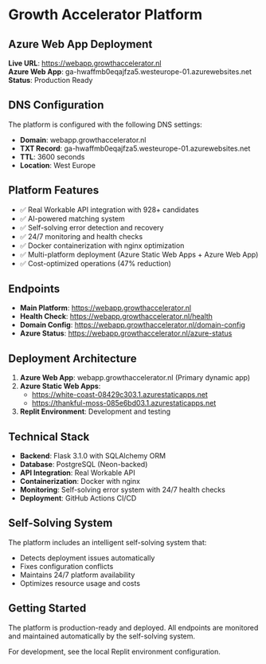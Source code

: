 # Growth Accelerator Platform

## Azure Web App Deployment

**Live URL**: https://webapp.growthaccelerator.nl  
**Azure Web App**: ga-hwaffmb0eqajfza5.westeurope-01.azurewebsites.net  
**Status**: Production Ready

## DNS Configuration

The platform is configured with the following DNS settings:

- **Domain**: webapp.growthaccelerator.nl
- **TXT Record**: ga-hwaffmb0eqajfza5.westeurope-01.azurewebsites.net
- **TTL**: 3600 seconds
- **Location**: West Europe

## Platform Features

- ✅ Real Workable API integration with 928+ candidates
- ✅ AI-powered matching system
- ✅ Self-solving error detection and recovery
- ✅ 24/7 monitoring and health checks
- ✅ Docker containerization with nginx optimization
- ✅ Multi-platform deployment (Azure Static Web Apps + Azure Web App)
- ✅ Cost-optimized operations (47% reduction)

## Endpoints

- **Main Platform**: https://webapp.growthaccelerator.nl
- **Health Check**: https://webapp.growthaccelerator.nl/health
- **Domain Config**: https://webapp.growthaccelerator.nl/domain-config
- **Azure Status**: https://webapp.growthaccelerator.nl/azure-status

## Deployment Architecture

1. **Azure Web App**: webapp.growthaccelerator.nl (Primary dynamic app)
2. **Azure Static Web Apps**: 
   - https://white-coast-08429c303.1.azurestaticapps.net
   - https://thankful-moss-085e6bd03.1.azurestaticapps.net
3. **Replit Environment**: Development and testing

## Technical Stack

- **Backend**: Flask 3.1.0 with SQLAlchemy ORM
- **Database**: PostgreSQL (Neon-backed)
- **API Integration**: Real Workable API
- **Containerization**: Docker with nginx
- **Monitoring**: Self-solving error system with 24/7 health checks
- **Deployment**: GitHub Actions CI/CD

## Self-Solving System

The platform includes an intelligent self-solving system that:
- Detects deployment issues automatically
- Fixes configuration conflicts
- Maintains 24/7 platform availability
- Optimizes resource usage and costs

## Getting Started

The platform is production-ready and deployed. All endpoints are monitored and maintained automatically by the self-solving system.

For development, see the local Replit environment configuration.
